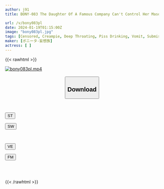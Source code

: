 ```yaml
---
author: j91
title: BONY-083 The Daughter Of A Famous Company Can't Control Her Masochistic Tendencies And Appears In An AV Herself! Shiori-chan, A Creampie Meat Urinal Who Doesn't Show Her Face For A Reason

url: /v/bony083pl
date: 2024-01-19T01:15:00Z
image: "bony083pl.jpg"
tags: [Censored, Creampie, Deep Throating, Piss Drinking, Vomit, Submissive Woman	]
maker: [ボニータ-妄想族]
actress: [ ]
---
```



{{< rawhtml >}}

<div class="video" data-videoid="8vA7LMw8oafopeL">
    <a href="javascript:;">
        <img src="/v/bony083pl/bony083pl.jpg" width="WIDTH" height="HEIGHT" alt="bony083pl.mp4" loading="lazy">
    </a>
</div>

<script type="text/javascript" src="https://j91.asia/asset/on-demand-st.js"></script>

<br>
  <link rel="stylesheet" href="https://j91.asia/asset/bs5.css">
  
  <center>
  <button class="btn btn-primary" type="button" data-bs-toggle="collapse" data-bs-target=".multi-collapse" aria-expanded="false" aria-controls="multiCollapseExample1 multiCollapseExample2"><h2>Download</h2></button></center>
</p>
<div class="row">
  <div class="col">
    <div class="collapse multi-collapse" id="multiCollapseExample1">
      <div class="card card-body">
	      	      <br>
<div class="buttons">  
<p><a href="https://streamtape.to/v/8vA7LMw8oafopeL" target="_blank"><button class="btn-hover color-3"><i class="fa fa-download"></i> ST</button></a></p>
<p><a href="https://flaswish.com/yb4d2bdic678" target="_blank"><button class="btn-hover color-2"><i class="fa fa-download"></i> SW</button></a></p></div>
    </div>
  </div>
</div>
  <div class="col">
    <div class="collapse multi-collapse" id="multiCollapseExample2">
      <div class="card card-body">
	      <br>
<div class="buttons">
<p><a href="javascript:;" target="_blank"><button class="btn-hover color-9"><i class="fa fa-download"></i> VE</button></a></p>
<p><a href="javascript:;" target="_blank"><button class="btn-hover color-8"><i class="fa fa-download"></i> FM</button></a></p></div>
<br><br>
      </div>
    </div>
  </div>
</div>

{{< /rawhtml >}}